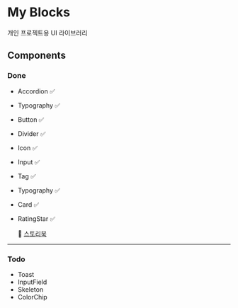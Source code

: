 # My Blocks

개인 프로젝트용 UI 라이브러리

## Components

### Done

- Accordion ✅
- Typography ✅
- Button ✅
- Divider ✅
- Icon ✅
- Input ✅
- Tag ✅
- Typography ✅
- Card ✅
- RatingStar ✅

  🎨 [스토리북](https://main--678d86d905c56bc74be0b58c.chromatic.com)

---

### Todo

- Toast
- InputField
- Skeleton
- ColorChip

